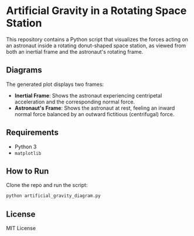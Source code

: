 
# Artificial Gravity in a Rotating Space Station

This repository contains a Python script that visualizes the forces acting on an astronaut inside a rotating donut-shaped space station, as viewed from both an inertial frame and the astronaut's rotating frame.

## Diagrams

The generated plot displays two frames:
- **Inertial Frame**: Shows the astronaut experiencing centripetal acceleration and the corresponding normal force.
- **Astronaut's Frame**: Shows the astronaut at rest, feeling an inward normal force balanced by an outward fictitious (centrifugal) force.

## Requirements

- Python 3
- `matplotlib`

## How to Run

Clone the repo and run the script:

```bash
python artificial_gravity_diagram.py
```

## License

MIT License
